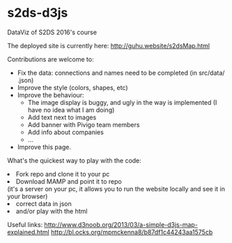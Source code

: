 # s2ds-d3js
DataViz of S2DS 2016's course 

The deployed site is currently here: http://guhu.website/s2dsMap.html

Contributions are welcome to:
- Fix the data: connections and names need to be completed (in src/data/ .json)
- Improve the style (colors, shapes, etc)
- Improve the behaviour:
    - The image display is buggy, and ugly in the way is implemented (I have no idea what I am doing) 
    - Add text next to images
    - Add banner with Pivigo team members
    - Add info about companies
    - ...
- Improve this page.

What's the quickest way to play with the code:

<li>Fork repo and clone it to your pc</li>
<li>Download MAMP and point it to repo</li> (it's a server on your pc, it allows you to run the website locally and see it in your browser)
<li>correct data in json</li>
<li>and/or play with the html</li>

Useful links:
http://www.d3noob.org/2013/03/a-simple-d3js-map-explained.html
http://bl.ocks.org/mpmckenna8/b87df1c44243aa1575cb
